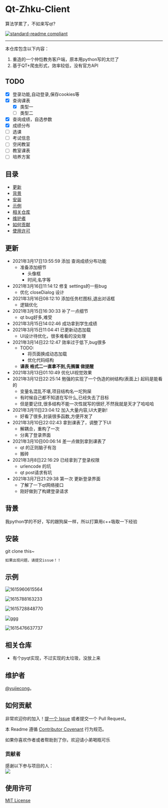 # Qt-Zhku-Client

算法学累了，不如来写qt?

[![standard-readme compliant](https://img.shields.io/badge/readme%20style-standard-brightgreen.svg?style=flat-square)](.)

***

本仓库包含以下内容：

1. 重造的一个仲恺教务客户端，原本用python写的太烂了
2. 基于QT+爬虫形式，效率较低，没有官方API

## TODO

- [x] 登录功能,自动登录,保存cookies等
- [x] 查询课表
    - [x] 类型一
    - [ ] 类型二
- [x] 查询成绩，自选参数
- [x] 成绩分布
- [ ] 选课
- [ ] 考试信息
- [ ] 空闲教室
- [ ] 教室课表
- [ ] 培养方案

## 目录

- [更新](#更新)
- [背景](#背景)
- [安装](#安装)
- [示例](#示例)
- [相关仓库](#相关仓库)
- [维护者](#维护者)
- [如何贡献](#如何贡献) 
- [使用许可](#使用许可)

## 更新
- 2021年3月17日13:55:59 添加 查询成绩分布功能
    - 准备添加细节
        - 头像框
        - 时间,名字等
- 2021年3月16日11:14:12 修复 settings的一些bug
    - 优化 closeDialog 设计
- 2021年3月16日08:12:10 添加任务栏图标,退出对话框
    - 逻辑优化
- 2021年3月15日16:30:33 补了一点细节
    - qt bug好多,难受
- 2021年3月15日14:02:46 成功拿到学生成绩
- 2021年3月15日11:04:41 已更新动态加载
    - UI设计待优化，很多难看的没处理
- 2021年3月14日22:12:47 效率过于低下,bug很多
    - TODO:
        - 将页面换成动态加载
        - 优化代码结构
    - **课表 格式二一直拿不到,先搁置 做提醒**
- 2021年3月13日01:10:49 优化UI视觉效果
- 2021年3月12日22:25:14 勉强的实现了一个伪造的树结构(表面上) 起码是能看的
    - 变量名混乱不堪,项目结构名一坨狗屎
    - 有时候自己都不知道在写什么,已经失去了目标
    - 但是要记住,很多结构不能一次性就写的很好,不然我就是天才了哈哈哈
- 2021年3月11日23:04:12 加入大量内容,UI大更新!
    - 好看了很多,封装很多函数,方便开发了
- 2021年3月10日22:02:43 拿到课表了，调整了下UI
    - 解耦合，重构了一次
    - 分离了登录界面
- 2021年3月10日00:06:14 差一点做到拿到课表了
    - qt 的正则脑子有泡
    - 搬砖
- 2021年3月8日22:16:29 已经拿到了登录权限
    - urlencode 的坑
    - qt post请求有坑
- 2021年3月7日21:29:38 第一次 更新登录界面
    - 了解了一下qt网络接口
    - 刚好做到了构建登录请求

## 背景

我python学的不好，写的跟狗屎一样，所以打算用c++吸取一下经验

## 安装

git clone this~

```sh
如果出现问题，请提交issue！！
```

## 示例

![1615960615564](README.assets/1615960615564.png)

![1615788163233](README.assets/1615788163233.png)

![1615728848770](README.assets/1615728848770.png)

![ggg](README.assets/ggg-1615559089220.gif)



![1615476637737](README.assets/1615476637737.png)

## 相关仓库

- 有个pyqt实现，不过实现的太垃圾，没放上来

## 维护者

[@yujiecong](https://github.com/yujiecong)。

## 如何贡献

非常欢迎你的加入！[提一个 Issue](./issues/new) 或者提交一个 Pull Request。

本 Readme 遵循 [Contributor Covenant](http://contributor-covenant.org/version/1/3/0/) 行为规范。

如果你喜欢作者或者帮助到了你，欢迎请小弟喝瓶可乐



### 贡献者

感谢以下参与项目的人：  
<a href="graphs/contributors"><img src="https://avatars2.githubusercontent.com/u/44287052?s=60&amp;v=4" /></a>

## 使用许可

[MIT License](./blob/master/LICENSE)